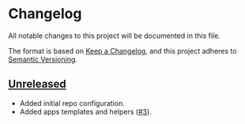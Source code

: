 # Changelog

All notable changes to this project will be documented in this file.

The format is based on [Keep a Changelog](https://keepachangelog.com/en/1.0.0/),
and this project adheres to [Semantic Versioning](https://semver.org/spec/v2.0.0.html).

## [Unreleased]

- Added initial repo configuration.
- Added apps templates and helpers ([#3](https://github.com/giantswarm/linkerd-bundle/pull/3)).

[Unreleased]: https://github.com/giantswarm/linkerd-bundle/tree/main
